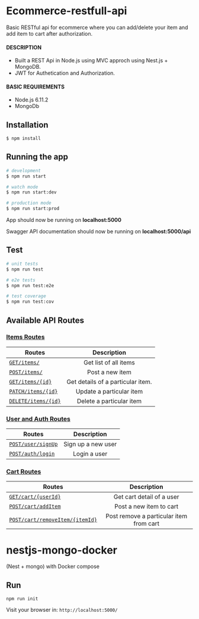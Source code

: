 # Ecommerce-restfull-api

Basic RESTful api for ecommerce where you can add/delete your item and add item to cart after authorization.
#### DESCRIPTION

 -    Built a REST Api in Node.js using MVC approch using Nest.js + MongoDB.
 -    JWT for Authetication and Authorization.

#### BASIC REQUIREMENTS

 - Node.js 6.11.2
 - MongoDb

## Installation

```bash
$ npm install
```

## Running the app

```bash
# development
$ npm run start

# watch mode
$ npm run start:dev

# production mode
$ npm run start:prod
```
App should now be running on **localhost:5000**

Swagger API documentation should now be running on **localhost:5000/api**

## Test

```bash
# unit tests
$ npm run test

# e2e tests
$ npm run test:e2e

# test coverage
$ npm run test:cov
```
## Available API Routes

### [Items Routes](#1-item-routes)
| Routes        | Description           | 
| ------------- |:-------------:|
| [`GET/items/`](#a-get-list-of-all-items)    |Get list of all items|
| [`POST/items/`](#b-post-a-new-item)     | Post a new item |     
| [`GET/items/{id}`](#c-get-details-of-a-particular-item)| Get details of a particular item. |    
| [`PATCH/items/{id}`](#d-update-a-particular-item) | Update a particular item |
| [`DELETE/items/{id}`](#e-delete-a-particular-item) |Delete a particular item |

### [User and Auth Routes](#2-user-routes)
| Routes        | Description           | 
| ------------- |:-------------:|
| [`POST/user/signUp`](#a-sign-up-a-new-user)    | Sign up a new user |
| [`POST/auth/login`](#b-login-a-existing-user)     | Login a user |        

### [Cart Routes](#3-cart-routes)
| Routes        | Description           | 
| ------------- |:-------------:|
| [`GET/cart/{userId}`](#a-get-cart-of-a-user)    | Get cart detail of a user |
| [`POST/cart/addItem`](#b-post-a-new-item-to-cart)     | Post a new item to cart |
| [`POST/cart/removeItem/{itemId}`](#c-post-remove-a-particular-item)| Post remove a particular item from cart | 

# nestjs-mongo-docker
(Nest + mongo) with Docker compose

## Run
```
npm run init
```

Visit your browser in: `http://localhost:5000/`
